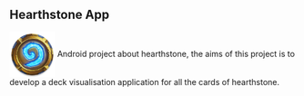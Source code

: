 Hearthstone App
---
<img src="/hearthstone_app/app/src/main/ic_hs-web.png" alt="app logo" width="80" align="center" />  
Android project about hearthstone, the aims of this project is to develop a deck visualisation application for all the cards of hearthstone.
